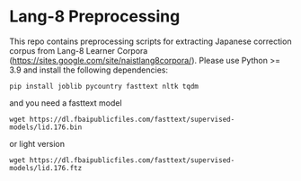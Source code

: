 # Lang-8 Preprocessing

This repo contains preprocessing scripts for extracting Japanese correction corpus from Lang-8 Learner Corpora (<https://sites.google.com/site/naistlang8corpora/>). Please use Python >= 3.9 and install the following dependencies:
```
pip install joblib pycountry fasttext nltk tqdm
```
and you need a fasttext model
```
wget https://dl.fbaipublicfiles.com/fasttext/supervised-models/lid.176.bin
```
or light version
```
wget https://dl.fbaipublicfiles.com/fasttext/supervised-models/lid.176.ftz
```